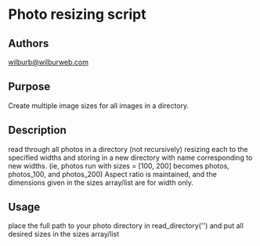 Photo resizing script
=====================

Authors
-------
wilburb@wilburweb.com

Purpose
-------
Create multiple image sizes for all images in a directory.

Description
-----------
read through all photos in a directory (not recursively)
resizing each to the specified widths and storing in a
new directory with name corresponding to new widths.
(ie, photos run with sizes = [100, 200] becomes photos, 
     photos_100, and photos_200)
Aspect ratio is maintained, and the dimensions given in 
the sizes array/list are for width only.

Usage
-----
place the full path to your photo directory in 
read_directory('') and put all desired sizes in the 
sizes array/list

